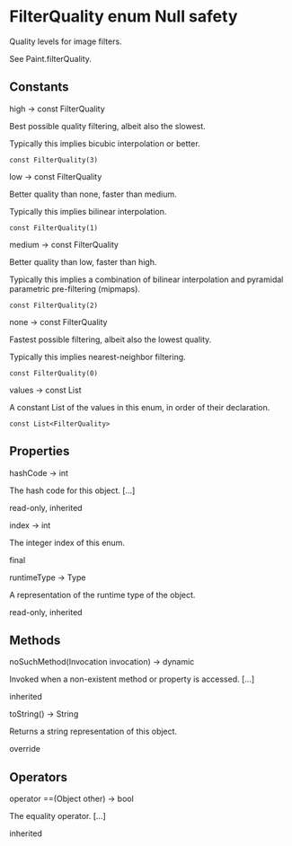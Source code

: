 # FilterQuality enum Null safety #

Quality levels for image filters.

See Paint.filterQuality.

## Constants ##

high → const FilterQuality

Best possible quality filtering, albeit also the slowest.

Typically this implies bicubic interpolation or better.

`const FilterQuality(3)`

low → const FilterQuality

Better quality than none, faster than medium.

Typically this implies bilinear interpolation.

`const FilterQuality(1)`

medium → const FilterQuality

Better quality than low, faster than high.

Typically this implies a combination of bilinear interpolation and pyramidal parametric pre-filtering (mipmaps).

`const FilterQuality(2)`

none → const FilterQuality

Fastest possible filtering, albeit also the lowest quality.

Typically this implies nearest-neighbor filtering.

`const FilterQuality(0)`

values → const List<FilterQuality>

A constant List of the values in this enum, in order of their declaration.

`const List<FilterQuality>`

## Properties ##

hashCode → int

The hash code for this object. \[...\]

read-only, inherited

index → int

The integer index of this enum.

final

runtimeType → Type

A representation of the runtime type of the object.

read-only, inherited

## Methods ##

noSuchMethod(Invocation invocation) → dynamic

Invoked when a non-existent method or property is accessed. \[...\]

inherited

toString() → String

Returns a string representation of this object.

override

## Operators ##

operator ==(Object other) → bool

The equality operator. \[...\]

inherited